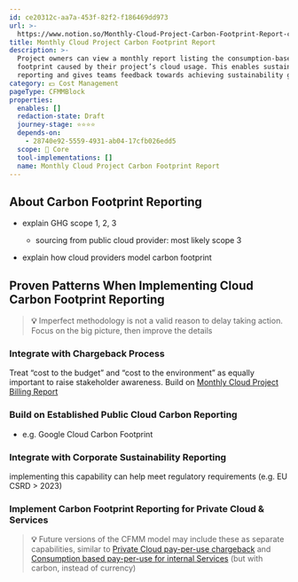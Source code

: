 ```yaml
---
id: ce20312c-aa7a-453f-82f2-f186469dd973
url: >-
  https://www.notion.so/Monthly-Cloud-Project-Carbon-Footprint-Report-ce20312caa7a453f82f2f186469dd973
title: Monthly Cloud Project Carbon Footprint Report
description: >-
  Project owners can view a monthly report listing the consumption-based carbon
  footprint caused by their project’s cloud usage. This enables sustainability
  reporting and gives teams feedback towards achieving sustainability goals.
category: 💵 Cost Management
pageType: CFMMBlock
properties:
  enables: []
  redaction-state: Draft
  journey-stage: ⭐️⭐️⭐️⭐️
  depends-on:
    - 28740e92-5559-4931-ab04-17cfb026edd5
  scope: 🏢 Core
  tool-implementations: []
  name: Monthly Cloud Project Carbon Footprint Report
---
```


## About Carbon Footprint Reporting

- explain GHG scope 1, 2, 3

    - sourcing from public cloud provider: most likely scope 3

- explain how cloud providers model carbon footprint

## Proven Patterns When Implementing Cloud Carbon Footprint Reporting

> **💡** Imperfect methodology is not a valid reason to delay taking action. Focus on the big picture, then improve the details

### Integrate with Chargeback Process

Treat “cost to the budget” and “cost to the environment” as equally important to raise stakeholder awareness. Build on [Monthly Cloud Project Billing Report](./monthly-cloud-project-billing-report.md) 

### Build on Established Public Cloud Carbon Reporting

- e.g. Google Cloud Carbon Footprint



### Integrate with Corporate Sustainability Reporting

implementing this capability can help meet regulatory requirements (e.g. EU CSRD > 2023)

### Implement Carbon Footprint Reporting for Private Cloud & Services

> **💡** Future versions of the CFMM model may include these as separate capabilities, similar to [Private Cloud pay-per-use chargeback](./private-cloud-pay-per-use-chargeback.md) and [Consumption based pay-per-use for internal Services](./consumption-based-pay-per-use-for-internal-services.md) (but with carbon, instead of currency)

